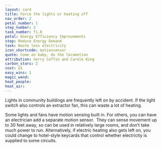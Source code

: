 ```yaml
---
layout: card
title: Force the lights or heating off
nav_order: 2
petal_number: 1
step_number: 2
task_number: T1.8
petal: Energy Efficiency Improvements
step: Reduce Energy Demand
task: Waste less electricity
icon_shortcode: motionsensor
quote: Come on baby, do the locomotion
attribution: Gerry Coffin and Carole King
carbon_stars: 2
cost: ££
easy_wins: 1
magic_wand: 
heat_people: 
heat_air: 
---
```


<p>Lights in community buildings are frequently left on by accident. If the light switch also controls an extractor fan, this can waste a lot of heating. </p><p>Some lights and fans have motion sensing built in. For others, you can have an electrician add a separate motion sensor.  They can sense movement up to 30 feet away, so can be used in relatively large rooms, and don’t take much power to run. Alternatively, if electric heating also gets left on, you could change to hotel-style keycards that control whether electricity is supplied to some circuits.</p> 
